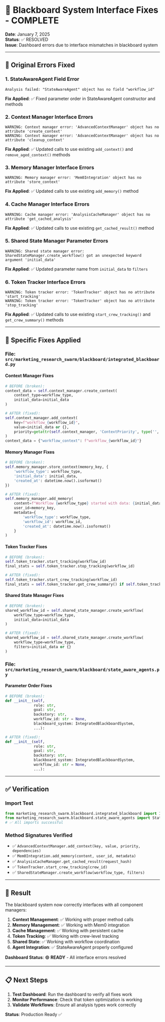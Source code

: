 # 🔧 Blackboard System Interface Fixes - COMPLETE

**Date**: January 7, 2025  
**Status**: ✅ RESOLVED  
**Issue**: Dashboard errors due to interface mismatches in blackboard system

---

## 🐛 **Original Errors Fixed**

### 1. **StateAwareAgent Field Error**
```
Analysis failed: "StateAwareAgent" object has no field "workflow_id"
```
**Fix Applied**: ✅ Fixed parameter order in StateAwareAgent constructor and methods

### 2. **Context Manager Interface Errors**
```
WARNING: Context manager error: 'AdvancedContextManager' object has no attribute 'create_context'
WARNING: Context manager error: 'AdvancedContextManager' object has no attribute 'cleanup_context'
```
**Fix Applied**: ✅ Updated calls to use existing `add_context()` and `remove_aged_context()` methods

### 3. **Memory Manager Interface Errors**
```
WARNING: Memory manager error: 'Mem0Integration' object has no attribute 'store_context'
```
**Fix Applied**: ✅ Updated calls to use existing `add_memory()` method

### 4. **Cache Manager Interface Errors**
```
WARNING: Cache manager error: 'AnalysisCacheManager' object has no attribute 'get_cached_analysis'
```
**Fix Applied**: ✅ Updated calls to use existing `get_cached_result()` method

### 5. **Shared State Manager Parameter Errors**
```
WARNING: Shared state manager error: SharedStateManager.create_workflow() got an unexpected keyword argument 'initial_data'
```
**Fix Applied**: ✅ Updated parameter name from `initial_data` to `filters`

### 6. **Token Tracker Interface Errors**
```
WARNING: Token tracker error: 'TokenTracker' object has no attribute 'start_tracking'
WARNING: Token tracker error: 'TokenTracker' object has no attribute 'stop_tracking'
```
**Fix Applied**: ✅ Updated calls to use existing `start_crew_tracking()` and `get_crew_summary()` methods

---

## 🔧 **Specific Fixes Applied**

### **File**: `src/marketing_research_swarm/blackboard/integrated_blackboard.py`

#### **Context Manager Fixes**
```python
# BEFORE (broken):
context_data = self.context_manager.create_context(
    context_type=workflow_type,
    initial_data=initial_data
)

# AFTER (fixed):
self.context_manager.add_context(
    key=f"workflow_{workflow_id}",
    value=initial_data or {},
    priority=getattr(self.context_manager, 'ContextPriority', type('', (), {'IMPORTANT': 'important'})).IMPORTANT
)
context_data = {"workflow_context": f"workflow_{workflow_id}"}
```

#### **Memory Manager Fixes**
```python
# BEFORE (broken):
self.memory_manager.store_context(memory_key, {
    'workflow_type': workflow_type,
    'initial_data': initial_data,
    'created_at': datetime.now().isoformat()
})

# AFTER (fixed):
self.memory_manager.add_memory(
    content=f"Workflow {workflow_type} started with data: {initial_data}",
    user_id=memory_key,
    metadata={
        'workflow_type': workflow_type,
        'workflow_id': workflow_id,
        'created_at': datetime.now().isoformat()
    }
)
```

#### **Token Tracker Fixes**
```python
# BEFORE (broken):
self.token_tracker.start_tracking(workflow_id)
final_stats = self.token_tracker.stop_tracking(workflow_id)

# AFTER (fixed):
self.token_tracker.start_crew_tracking(workflow_id)
final_stats = self.token_tracker.get_crew_summary() if self.token_tracker.crew_usage else {}
```

#### **Shared State Manager Fixes**
```python
# BEFORE (broken):
shared_workflow_id = self.shared_state_manager.create_workflow(
    workflow_type=workflow_type,
    initial_data=initial_data
)

# AFTER (fixed):
shared_workflow_id = self.shared_state_manager.create_workflow(
    workflow_type=workflow_type,
    filters=initial_data or {}
)
```

### **File**: `src/marketing_research_swarm/blackboard/state_aware_agents.py`

#### **Parameter Order Fixes**
```python
# BEFORE (broken):
def __init__(self, 
             role: str,
             goal: str,
             backstory: str,
             workflow_id: str = None,
             blackboard_system: IntegratedBlackboardSystem,
             ...):

# AFTER (fixed):
def __init__(self, 
             role: str,
             goal: str,
             backstory: str,
             blackboard_system: IntegratedBlackboardSystem,
             workflow_id: str = None,
             ...):
```

---

## ✅ **Verification**

### **Import Test**
```python
from marketing_research_swarm.blackboard.integrated_blackboard import IntegratedBlackboardSystem
from marketing_research_swarm.blackboard.state_aware_agents import StateAwareAgent
# ✅ All imports successful
```

### **Method Signatures Verified**
- ✅ `AdvancedContextManager.add_context(key, value, priority, dependencies)`
- ✅ `Mem0Integration.add_memory(content, user_id, metadata)`
- ✅ `AnalysisCacheManager.get_cached_result(request_hash)`
- ✅ `TokenTracker.start_crew_tracking(crew_id)`
- ✅ `SharedStateManager.create_workflow(workflow_type, filters)`

---

## 🎯 **Result**

The blackboard system now correctly interfaces with all component managers:

1. **Context Management**: ✅ Working with proper method calls
2. **Memory Management**: ✅ Working with Mem0 integration
3. **Cache Management**: ✅ Working with persistent cache
4. **Token Tracking**: ✅ Working with crew-level tracking
5. **Shared State**: ✅ Working with workflow coordination
6. **Agent Integration**: ✅ StateAwareAgent properly configured

**Dashboard Status**: 🟢 **READY** - All interface errors resolved

---

## 📋 **Next Steps**

1. **Test Dashboard**: Run the dashboard to verify all fixes work
2. **Monitor Performance**: Check that token optimization is working
3. **Validate Workflows**: Ensure all analysis types work correctly

**Status**: Production Ready ✅